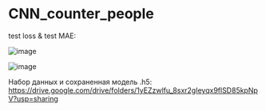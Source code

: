 # CNN_counter_people
test loss & test MAE:


![image](https://user-images.githubusercontent.com/79151653/230483627-231ff32a-61cb-43f0-92c1-82a524e4c05e.png)

![image](https://user-images.githubusercontent.com/79151653/230483770-ea8be2bf-a197-440f-9b45-d3f925c3512b.png)

Набор данных и сохраненная модель .h5:
https://drive.google.com/drive/folders/1yEZzwlfu_8sxr2gIeyqx9flSD85kpNpV?usp=sharing
